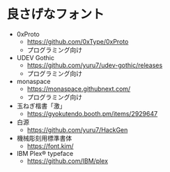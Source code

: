 # 良さげなフォント

* 0xProto
  * https://github.com/0xType/0xProto
  * プログラミング向け
* UDEV Gothic
  * https://github.com/yuru7/udev-gothic/releases
  * プログラミング向け
* monaspace
  * https://monaspace.githubnext.com/
  * プログラミング向け
* 玉ねぎ楷書「激」
  * https://gyokutendo.booth.pm/items/2929647
* 白源
  * https://github.com/yuru7/HackGen
* 機械彫刻用標準書体
  * https://font.kim/
* IBM Plex® typeface
  * https://github.com/IBM/plex
